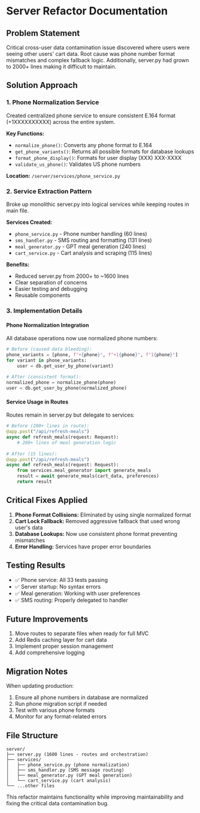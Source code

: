 # Server Refactor Documentation

## Problem Statement
Critical cross-user data contamination issue discovered where users were seeing other users' cart data. Root cause was phone number format mismatches and complex fallback logic. Additionally, server.py had grown to 2000+ lines making it difficult to maintain.

## Solution Approach

### 1. Phone Normalization Service
Created centralized phone service to ensure consistent E.164 format (+1XXXXXXXXXX) across the entire system.

**Key Functions:**
- `normalize_phone()`: Converts any phone format to E.164
- `get_phone_variants()`: Returns all possible formats for database lookups
- `format_phone_display()`: Formats for user display (XXX) XXX-XXXX
- `validate_us_phone()`: Validates US phone numbers

**Location:** `/server/services/phone_service.py`

### 2. Service Extraction Pattern
Broke up monolithic server.py into logical services while keeping routes in main file.

**Services Created:**
- `phone_service.py` - Phone number handling (60 lines)
- `sms_handler.py` - SMS routing and formatting (131 lines)  
- `meal_generator.py` - GPT meal generation (240 lines)
- `cart_service.py` - Cart analysis and scraping (115 lines)

**Benefits:**
- Reduced server.py from 2000+ to ~1600 lines
- Clear separation of concerns
- Easier testing and debugging
- Reusable components

### 3. Implementation Details

#### Phone Normalization Integration
All database operations now use normalized phone numbers:
```python
# Before (caused data bleeding):
phone_variants = [phone, f"+{phone}", f"+1{phone}", f"1{phone}"]
for variant in phone_variants:
    user = db.get_user_by_phone(variant)
    
# After (consistent format):
normalized_phone = normalize_phone(phone)
user = db.get_user_by_phone(normalized_phone)
```

#### Service Usage in Routes
Routes remain in server.py but delegate to services:
```python
# Before (200+ lines in route):
@app.post("/api/refresh-meals")
async def refresh_meals(request: Request):
    # 200+ lines of meal generation logic
    
# After (15 lines):
@app.post("/api/refresh-meals")
async def refresh_meals(request: Request):
    from services.meal_generator import generate_meals
    result = await generate_meals(cart_data, preferences)
    return result
```

## Critical Fixes Applied

1. **Phone Format Collisions:** Eliminated by using single normalized format
2. **Cart Lock Fallback:** Removed aggressive fallback that used wrong user's data
3. **Database Lookups:** Now use consistent phone format preventing mismatches
4. **Error Handling:** Services have proper error boundaries

## Testing Results
- ✅ Phone service: All 33 tests passing
- ✅ Server startup: No syntax errors
- ✅ Meal generation: Working with user preferences
- ✅ SMS routing: Properly delegated to handler

## Future Improvements
1. Move routes to separate files when ready for full MVC
2. Add Redis caching layer for cart data
3. Implement proper session management
4. Add comprehensive logging

## Migration Notes
When updating production:
1. Ensure all phone numbers in database are normalized
2. Run phone migration script if needed
3. Test with various phone formats
4. Monitor for any format-related errors

## File Structure
```
server/
├── server.py (1600 lines - routes and orchestration)
├── services/
│   ├── phone_service.py (phone normalization)
│   ├── sms_handler.py (SMS message routing)
│   ├── meal_generator.py (GPT meal generation)
│   └── cart_service.py (cart analysis)
└── ...other files
```

This refactor maintains functionality while improving maintainability and fixing the critical data contamination bug.